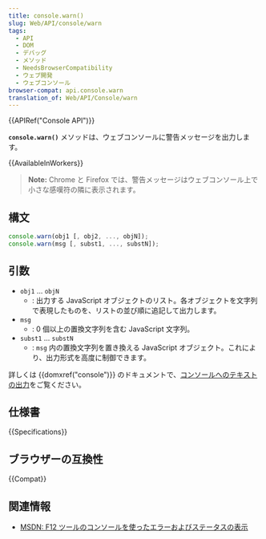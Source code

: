 ```yaml
---
title: console.warn()
slug: Web/API/console/warn
tags:
  - API
  - DOM
  - デバッグ
  - メソッド
  - NeedsBrowserCompatibility
  - ウェブ開発
  - ウェブコンソール
browser-compat: api.console.warn
translation_of: Web/API/Console/warn
---
```

{{APIRef("Console API")}}

**`console.warn()`** メソッドは、ウェブコンソールに警告メッセージを出力します。

{{AvailableInWorkers}}

> **Note:** Chrome と Firefox では、警告メッセージはウェブコンソール上で小さな感嘆符の隣に表示されます。

## 構文

```js
console.warn(obj1 [, obj2, ..., objN]);
console.warn(msg [, subst1, ..., substN]);
```

## 引数

- `obj1` ... `objN`
  - : 出力する JavaScript オブジェクトのリスト。各オブジェクトを文字列で表現したものを、リストの並び順に追記して出力します。
- `msg`
  - : 0 個以上の置換文字列を含む JavaScript 文字列。
- `subst1` ... `substN`
  - : `msg` 内の置換文字列を置き換える JavaScript オブジェクト。これにより、出力形式を高度に制御できます。

詳しくは {{domxref("console")}} のドキュメントで、[コンソールへのテキストの出力](/ja/docs/Web/API/console#コンソールへのテキストの出力)をご覧ください。

## 仕様書

{{Specifications}}

## ブラウザーの互換性

{{Compat}}

## 関連情報

- [MSDN: F12 ツールのコンソールを使ったエラーおよびステータスの表示](https://msdn.microsoft.com/library/gg589530)
